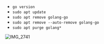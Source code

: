 - `go version`
- `sudo apt update`
- `sudo apt remove golang-go`
- `sudo apt remove --auto-remove golang-go`
- `sudo apt purge golang*`


![IMG_2741](https://user-images.githubusercontent.com/66894552/183646108-fa11f004-d663-4811-9274-5c978ed63bb9.JPG)
